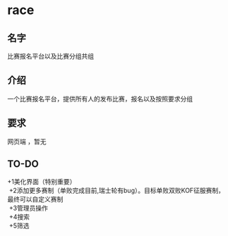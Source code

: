 # race
<h2>名字</h2>
比赛报名平台以及比赛分组共组
<h2>介绍</h2>
一个比赛报名平台，提供所有人的发布比赛，报名以及按照要求分组
<h2>要求</h2>
网页端 ，暂无
<h2>TO-DO</h2>
  +1美化界面（特别重要）<br>
  +2添加更多赛制（单败完成目前,瑞士轮有bug）。目标单败双败KOF征服赛制，最终可以自定义赛制<br>
  +3管理员操作<br>
  +4搜索<br>
  +5筛选<br>
 
